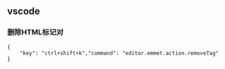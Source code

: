 ## vscode
### 删除HTML标记对
```
{
    "key": "ctrl+shift+k","command": "editor.emmet.action.removeTag"
}
```